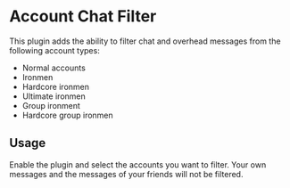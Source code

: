 # Account Chat Filter
This plugin adds the ability to filter chat and overhead messages from the following account types:
- Normal accounts
- Ironmen
- Hardcore ironmen
- Ultimate ironmen
- Group ironment
- Hardcore group ironmen

## Usage
Enable the plugin and select the accounts you want to filter. Your own messages and the messages of your friends will not be filtered.
